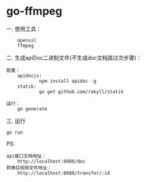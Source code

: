# go-ffmpeg

一. 使用工具：
>
        openssl
        ffmpeg
二. 生成apiDoc二进制文件(不生成doc文档跳过次步骤)：
>    
    配置：
        apidocjs:              
                npm install apidoc -g    
        statik:
                go get github.com/rakyll/statik
                
    运行：
        go generate
三. 运行
> 
    go run

PS: 
>
    api接口文档地址：
        http://localhost:8080/doc
    转换后视频文件地址：
        http://localhost:8080/transfer/:id